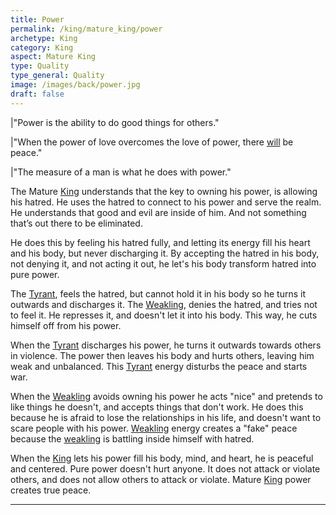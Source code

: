 ```yaml
---
title: Power
permalink: /king/mature_king/power
archetype: King
category: King
aspect: Mature King
type: Quality
type_general: Quality
image: /images/back/power.jpg
draft: false
---
```

  
  
|"Power is the ability to do good things for others."  
  
|"When the power of love overcomes the love of power, there [will](/warrior/body/athlete/will) be peace."  
  
|"The measure of a man is what he does with power."  
  
The Mature [King](/[king](/king/mature_king)/mature_king) understands that the key to owning his power, is allowing his hatred. He uses the hatred to connect to his power and serve the realm. He understands that good and evil are inside of him. And not something that’s out there to be eliminated.   
  
He does this by feeling his hatred fully, and letting its energy fill his heart and his body, but never discharging it. By accepting the hatred in his body, not denying it, and not acting it out, he let's his body transform hatred into pure power.   
  
The [Tyrant](/king/mature_king/tyrant_shadow), feels the hatred, but cannot hold it in his body so he turns it outwards and discharges it. The [Weakling](/king/mature_king/weakling_shadow), denies the hatred, and tries not to feel it. He represses it, and doesn't let it into his body. This way, he cuts himself off from his power.   
  
When the [Tyrant](/king/mature_king/tyrant_shadow) discharges his power, he turns it outwards towards others in violence. The power then leaves his body and hurts others, leaving him weak and unbalanced. This [Tyrant](/king/mature_king/tyrant_shadow) energy disturbs the peace and starts war.   
  
When the [Weakling](/king/mature_king/weakling_shadow) avoids owning his power he acts "nice" and pretends to like things he doesn't, and accepts things that don't work. He does this because he is afraid to lose the relationships in his life, and doesn't want to scare people with his power. [Weakling](/king/mature_king/weakling_shadow) energy creates a "fake" peace because the [weakling](/king/mature_king/weakling_shadow) is battling inside himself with hatred.  
  
When the [King](/[king](/king/mature_king)/mature_king) lets his power fill his body, mind, and heart, he is peaceful and centered. Pure power doesn't hurt anyone. It does not attack or violate others, and does not allow others to attack or violate. Mature [King](/[king](/king/mature_king)/mature_king) power creates true peace.  
  

---
